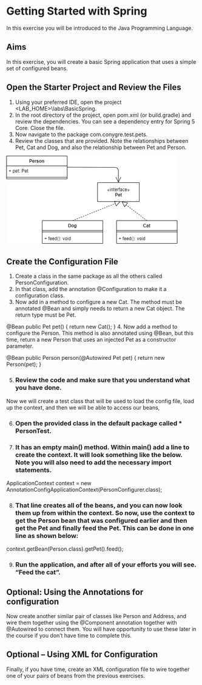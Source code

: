 # Getting Started with Spring

In this exercise you will be introduced to the Java Programming Language.

## Aims

In this exercise, you will create a basic Spring application that uses a simple set of configured beans.

## Open the Starter Project and Review the Files
1.	Using your preferred IDE, open the project <LAB_HOME>\labs\BasicSpring.
2.	In the root directory of the project, open pom.xml (or build.gradle) and review the dependencies. You can see a dependency entry for Spring 5 Core. Close the file.
3.	Now navigate to the package com.conygre.test.pets.
4.	Review the classes that are provided. Note the relationships between Pet, Cat and Dog, and also the relationship between Pet and Person.

![Class Diagram](images/class-diagram.png)

## Create the Configuration File
1.	Create a class in the same package as all the others called PersonConfiguration.
2.	In that class, add the annotation @Configuration to make it a configuration class.
3.	Now add in a method to configure a new Cat. The method must be annotated @Bean and simply needs to return a new Cat object. The return type must be Pet.

@Bean
public Pet pet() {
  return new Cat();
}
4.	Now add a method to configure the Person. This method is also annotated using @Bean, but this time, return a new Person that uses an injected Pet as a constructor parameter.

@Bean
public Person person(@Autowired Pet pet) {
    return new Person(pet);
}




5.	### Review the code and make sure that you understand what you have done.
Now we will create a test class that will be used to load the config file, load up the context, and then we will be able to access our beans,

6.	### Open the provided class in the default package called * **PersonTest**.
7.	### It has an empty main() method. Within main() add a line to create the context. It will look something like the below. Note you will also need to add the necessary import statements.

ApplicationContext context = new  AnnotationConfigApplicationContext(PersonConfigurer.class);


8.	### That line creates all of the beans, and you can now look them up from within the context. So now, use the context to get the Person bean that was configured earlier and then get the Pet and finally feed the Pet. This can be done in one line as shown below:

context.getBean(Person.class).getPet().feed();

9.	### Run the application, and after all of your efforts you will see. “Feed the cat”.

## Optional: Using the Annotations for configuration
Now create another similar pair of classes like Person and Address, and wire them together using the @Component annotation together with @Autowired to connect them.
You will have opportunity to use these later in the course if you don’t have time to complete this.


## Optional – Using XML for Configuration
Finally, if you have time, create an XML configuration file to wire together one of your pairs of beans from the previous exercises.

